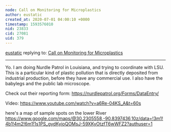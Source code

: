 ```yaml
---
node: Call on Monitoring for Microplastics
author: eustatic
created_at: 2020-07-01 04:00:10 +0000
timestamp: 1593576010
nid: 23833
cid: 27081
uid: 379
---
```




[eustatic](../profile/eustatic) replying to: [Call on Monitoring for Microplastics](../notes/stevie/06-12-2020/call-on-monitoring-for-microplastics)

----
Yo.  I am doing Nurdle Patrol in Louisiana, and trying to coordinate with LSU.  This is a particular kind of plastic pollution that is directly deposited from industrial production, before they have any commercial use.  I also have the babylegs and the public lab microscope.

Check out their reporting form:
https://nurdlepatrol.org/Forms/DataEntry/

Video:
https://www.youtube.com/watch?v=a6Re-04KS_A&t=60s

here's a map of sample spots on the lower River
https://www.google.com/maps/@30.2305558,-90.8397436,10z/data=!3m1!4b1!4m2!6m1!1s1PS_gydKyioQOMsJ-59XKyOtzfT6wWFZ2?authuser=1